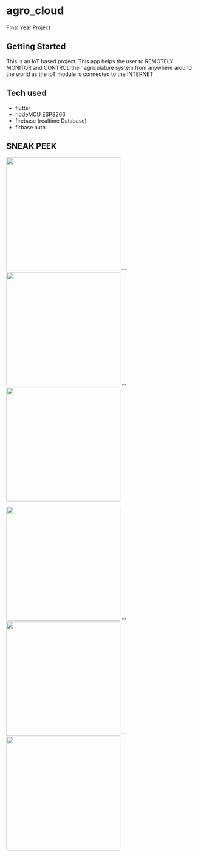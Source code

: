 # agro_cloud

FInal Year Project

## Getting Started

This is an IoT based project. This app helps the user to REMOTELY MONITOR and CONTROL their agriculature system from anywhere around the world
as the IoT module is connected to the INTERNET

## Tech used
- flutter
- nodeMCU ESP8266
- firebase (realtime Database)
- firbase auth


## SNEAK PEEK

<img src="https://user-images.githubusercontent.com/64712526/128555898-06828d9a-5b1e-40a8-9e82-a31d32ad8947.jpg" width="300"> -- <img src="https://user-images.githubusercontent.com/64712526/128556556-1ea74436-3f3f-4d7e-84e5-10750087a733.jpg" width="300"> -- <img src="https://user-images.githubusercontent.com/64712526/128556695-ec2ac417-58d6-484b-95a6-dd2d52b513a1.jpg" width="300"> 


<img src="https://user-images.githubusercontent.com/64712526/128556959-7fb19158-909a-4910-ab7f-2695164ea8c2.jpg" width="300"> -- <img src="https://user-images.githubusercontent.com/64712526/128556556-1ea74436-3f3f-4d7e-84e5-10750087a733.jpg" width="300"> -- <img src="https://user-images.githubusercontent.com/64712526/128556695-ec2ac417-58d6-484b-95a6-dd2d52b513a1.jpg" width="300"> 




